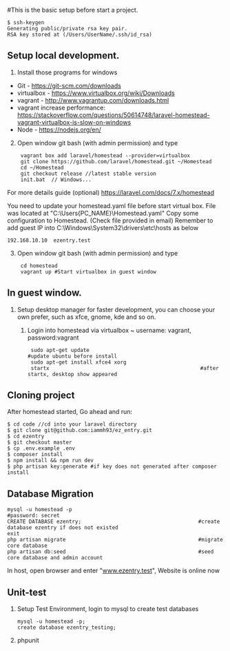 #This is the basic setup before start a project.

```
$ ssh-keygen 
Generating public/private rsa key pair.
RSA key stored at (/Users/UserName/.ssh/id_rsa)
```

## Setup local development.
1. Install those programs for windows  
* Git - https://git-scm.com/downloads  
* virtualbox - https://www.virtualbox.org/wiki/Downloads  
* vagrant - http://www.vagrantup.com/downloads.html  
* vagrant increase performance: https://stackoverflow.com/questions/50614748/laravel-homestead-vagrant-virtualbox-is-slow-on-windows  
* Node - https://nodejs.org/en/  

2. Open window git bash (with admin permission) and type

        vagrant box add laravel/homestead --provider=virtualbox
        git clone https://github.com/laravel/homestead.git ~/Homestead
        cd ~/Homestead
        git checkout release //latest stable version
        init.bat  // Windows...

For more details guide (optional)
https://laravel.com/docs/7.x/homestead

You need to update your homestead.yaml file before start virtual box.
File was located at "C:\Users\{PC_NAME}\Homestead.yaml"
Copy some configuration to Homestead. (Check file provided in email)
Remember to add guest IP into C:\Windows\System32\drivers\etc\hosts as below

```
192.168.10.10  ezentry.test

```

3. Open window git bash (with admin permission) and type

        cd homestead
        vagrant up #Start virtualbox in guest window

## In guest window.
1. Setup desktop manager for faster development, you can choose your own prefer, such as xfce, gnome, kde and so on.
    1. Login into homestead via virtualbox ~ username: vagrant, password:vagrant

            sudo apt-get update                                        #update ubuntu before install      
            sudo apt-get install xfce4 xorg
            startx                                                 #after startx, desktop show appeared

## Cloning project
After homestead started, Go ahead and run:

```
$ cd code //cd into your laravel directory
$ git clone git@github.com:iammh93/ez_entry.git
$ cd ezentry
$ git checkout master
$ cp .env.example .env
$ composer install
$ npm install && npm run dev
$ php artisan key:generate #if key does not generated after composer install
```

## Database Migration

```
mysql -u homestead -p                                         #password: secret
CREATE DATABASE ezentry;                                      #create database ezentry if does not existed
exit
php artisan migrate                                           #migrate core database
php artisan db:seed                                           #seed core database and admin account
```
In host, open browser and enter "www.ezentry.test", Website is online now

## Unit-test ##
1.  Setup Test Environment, login to mysql to create test databases

        mysql -u homestead -p;
        create database ezentry_testing;
2.  phpunit
